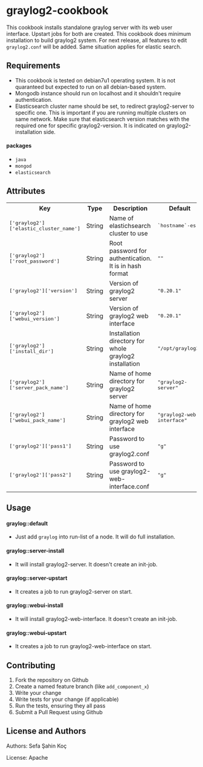 graylog2-cookbook
================
This cookbook installs standalone graylog server with its web user interface. Upstart jobs for both are created. 
This cookbook does minimum installation to build graylog2 system. For next release, all features to edit 
`graylog2.conf` will be added. Same situation applies for elastic search.


Requirements
------------

- This cookbook is tested on debian7u1 operating system. It is not quaranteed but expected to run on all debian-based system.
- Mongodb instance should run on localhost and it shouldn't require authentication.
- Elasticsearch cluster name should be set, to redirect graylog2-server to specific one. This is important if you are running multiple clusters on same network. 
  Make sure that elasticsearch version matches with the required one for specific graylog2-version. It is indicated on graylog2-installation side.

#### packages
- `java`
- `mongod`
- `elasticsearch`

Attributes
----------

<table>
  <tr>
    <th>Key</th>
    <th>Type</th>
    <th>Description</th>
    <th>Default</th>
  </tr>
  <tr>
    <td><tt>['graylog2']['elastic_cluster_name']</tt></td>
    <td>String</td>
    <td>Name of elastichsearch cluster to use</td>
    <td><tt>`hostname`-es</tt></td>
  </tr>
  <tr>
    <td><tt>['graylog2']['root_password']</tt></td>
    <td>String</td>
    <td>Root password for authentication. It is in hash format</td>
    <td><tt>""</tt></td>
  </tr>
  <tr>
    <td><tt>['graylog2']['version']</tt></td>
    <td>String</td>
    <td>Version of graylog2 server</td>
    <td><tt>"0.20.1"</tt></td>
  </tr>
  <tr>
    <td><tt>['graylog2']['webui_version']</tt></td>
    <td>String</td>
    <td>Version of graylog2 web interface</td>
    <td><tt>"0.20.1"</tt></td>
  </tr>
  <tr>
    <td><tt>['graylog2']['install_dir']</tt></td>
    <td>String</td>
    <td>Installation directory for whole graylog2 installation</td>
    <td><tt>"/opt/graylog2"</tt></td>
  </tr>
  <tr>
    <td><tt>['graylog2']['server_pack_name']</tt></td>
    <td>String</td>
    <td>Name of home directory for graylog2 server</td>
    <td><tt>"graylog2-server"</tt></td>
  </tr>
  <tr>
    <td><tt>['graylog2']['webui_pack_name']</tt></td>
    <td>String</td>
    <td>Name of home directory for graylog2 web interface</td>
    <td><tt>"graylog2-web-interface"</tt></td>
  </tr>
  <tr>
    <td><tt>['graylog2']['pass1']</tt></td>
    <td>String</td>
    <td>Password to use graylog2.conf</td>
    <td><tt>"g"</tt></td>
  </tr>
  <tr>
    <td><tt>['graylog2']['pass2']</tt></td>
    <td>String</td>
    <td>Password to use graylog2-web-interface.conf</td>
    <td><tt>"g"</tt></td>
  </tr>
</table>


Usage
-----
#### graylog::default
- Just add `graylog` into run-list of a node. It will do full installation.

#### graylog::server-install
- It will install graylog2-server. It doesn't create an init-job.

#### graylog::server-upstart
- It creates a job to run graylog2-server on start.

#### graylog::webui-install
- It will install graylog2-web-interface. It doesn't create an init-job.

#### graylog::webui-upstart
- It creates a job to run graylog2-web-interface on start.

Contributing
------------
1. Fork the repository on Github
2. Create a named feature branch (like `add_component_x`)
3. Write your change
4. Write tests for your change (if applicable)
5. Run the tests, ensuring they all pass
6. Submit a Pull Request using Github

License and Authors
-------------------
Authors: Sefa Şahin Koç

License: Apache
